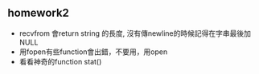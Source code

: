 ## homework2
- recvfrom 會return string 的長度, 沒有傳newline的時候記得在字串最後加NULL
- 用fopen有些function會出錯，不要用，用open
- 看看神奇的function stat()
